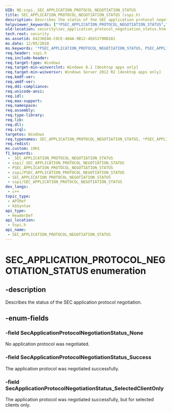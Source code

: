 ```yaml
---
UID: NE:sspi._SEC_APPLICATION_PROTOCOL_NEGOTIATION_STATUS
title: SEC_APPLICATION_PROTOCOL_NEGOTIATION_STATUS (sspi.h)
description: Describes the status of the SEC application protocol negotiation.
helpviewer_keywords: ["*PSEC_APPLICATION_PROTOCOL_NEGOTIATION_STATUS","PSEC_APPLICATION_PROTOCOL_NEGOTIATION_STATUS","PSEC_APPLICATION_PROTOCOL_NEGOTIATION_STATUS enumeration pointer [Security]","SEC_APPLICATION_PROTOCOL_NEGOTIATION_STATUS","SEC_APPLICATION_PROTOCOL_NEGOTIATION_STATUS enumeration [Security]","SecApplicationProtocolNegotiationStatus_None","SecApplicationProtocolNegotiationStatus_SelectedClientOnly","SecApplicationProtocolNegotiationStatus_Success","security.sec_application_protocol_negotiation_status","sspi/PSEC_APPLICATION_PROTOCOL_NEGOTIATION_STATUS","sspi/SEC_APPLICATION_PROTOCOL_NEGOTIATION_STATUS","sspi/SecApplicationProtocolNegotiationStatus_None","sspi/SecApplicationProtocolNegotiationStatus_SelectedClientOnly","sspi/SecApplicationProtocolNegotiationStatus_Success"]
old-location: security\sec_application_protocol_negotiation_status.htm
tech.root: security
ms.assetid: 64236EA6-C0CE-484A-9B12-4E653790D281
ms.date: 12/05/2018
ms.keywords: '*PSEC_APPLICATION_PROTOCOL_NEGOTIATION_STATUS, PSEC_APPLICATION_PROTOCOL_NEGOTIATION_STATUS, PSEC_APPLICATION_PROTOCOL_NEGOTIATION_STATUS enumeration pointer [Security], SEC_APPLICATION_PROTOCOL_NEGOTIATION_STATUS, SEC_APPLICATION_PROTOCOL_NEGOTIATION_STATUS enumeration [Security], SecApplicationProtocolNegotiationStatus_None, SecApplicationProtocolNegotiationStatus_SelectedClientOnly, SecApplicationProtocolNegotiationStatus_Success, security.sec_application_protocol_negotiation_status, sspi/PSEC_APPLICATION_PROTOCOL_NEGOTIATION_STATUS, sspi/SEC_APPLICATION_PROTOCOL_NEGOTIATION_STATUS, sspi/SecApplicationProtocolNegotiationStatus_None, sspi/SecApplicationProtocolNegotiationStatus_SelectedClientOnly, sspi/SecApplicationProtocolNegotiationStatus_Success'
req.header: sspi.h
req.include-header: 
req.target-type: Windows
req.target-min-winverclnt: Windows 8.1 [desktop apps only]
req.target-min-winversvr: Windows Server 2012 R2 [desktop apps only]
req.kmdf-ver: 
req.umdf-ver: 
req.ddi-compliance: 
req.unicode-ansi: 
req.idl: 
req.max-support: 
req.namespace: 
req.assembly: 
req.type-library: 
req.lib: 
req.dll: 
req.irql: 
targetos: Windows
req.typenames: SEC_APPLICATION_PROTOCOL_NEGOTIATION_STATUS, *PSEC_APPLICATION_PROTOCOL_NEGOTIATION_STATUS
req.redist: 
ms.custom: 19H1
f1_keywords:
 - _SEC_APPLICATION_PROTOCOL_NEGOTIATION_STATUS
 - sspi/_SEC_APPLICATION_PROTOCOL_NEGOTIATION_STATUS
 - PSEC_APPLICATION_PROTOCOL_NEGOTIATION_STATUS
 - sspi/PSEC_APPLICATION_PROTOCOL_NEGOTIATION_STATUS
 - SEC_APPLICATION_PROTOCOL_NEGOTIATION_STATUS
 - sspi/SEC_APPLICATION_PROTOCOL_NEGOTIATION_STATUS
dev_langs:
 - c++
topic_type:
 - APIRef
 - kbSyntax
api_type:
 - HeaderDef
api_location:
 - Sspi.h
api_name:
 - SEC_APPLICATION_PROTOCOL_NEGOTIATION_STATUS
---
```


# SEC_APPLICATION_PROTOCOL_NEGOTIATION_STATUS enumeration

## -description

Describes the status of the SEC application protocol negotiation.

## -enum-fields

### -field SecApplicationProtocolNegotiationStatus_None

No application protocol was negotiated.

### -field SecApplicationProtocolNegotiationStatus_Success

The application protocol was negotiated successfully.

### -field SecApplicationProtocolNegotiationStatus_SelectedClientOnly

The application protocol was negotiated successfully, but for selected clients only.
